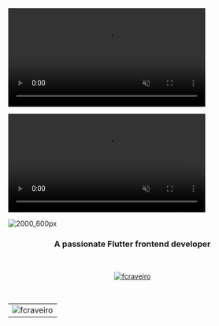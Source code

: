 
<video src="https://user-images.githubusercontent.com/6877923/115474571-03c75800-a23e-11eb-8096-8973aad5fa9f.mp4" data-canonical-src="https://user-images.githubusercontent.com/6877923/115474571-03c75800-a23e-11eb-8096-8973aad5fa9f.mp4" controls="controls" muted="muted" class="d-block rounded-bottom-2 border-top width-fit" style="max-height:640px; min-height: 200px">
</video>

<video src="https://user-images.githubusercontent.com/6877923/115474571-03c75800-a23e-11eb-8096-8973aad5fa9f.mp4" 
data-canonical-src="https://user-images.githubusercontent.com/6877923/115474571-03c75800-a23e-11eb-8096-8973aad5fa9f.mp4" 
controls="controls" muted="muted" class="d-block rounded-bottom-2 border-top width-fit" style="max-height:640px; min-height: 200px">
</video>

  
![2000_600px](https://user-images.githubusercontent.com/31604881/155272648-a797ca5b-d9b6-4327-8c32-ae775c7d5bfc.gif)
<br>
<h3 align="center">A passionate Flutter frontend developer</h3>
<br>

<p align="center"> <a href="https://github.com/ryo-ma/github-profile-trophy"><img src="https://github-profile-trophy.vercel.app/?username=fcraveiro&theme=onedark" alt="fcraveiro" /></a> </p>
<br>
<table align="center" border="0" cellpadding="1" cellspacing="1" style="width:650px;">
	<tbody>
		<tr>
			<td><img align="center" src="https://github-readme-streak-stats.herokuapp.com/?user=fcraveiro&" alt="fcraveiro" /></td>
</tr>
	</tbody>
</table>
